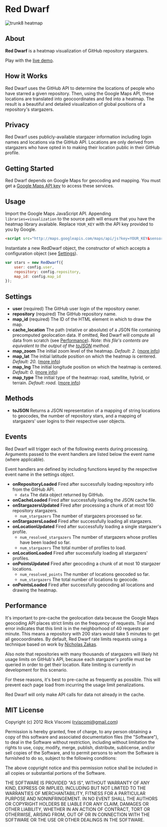 Red Dwarf
=========

![trunk8 heatmap](http://jrvis.com/red-dwarf/img/trunk8-heatmap.jpg)

About
-----
**Red Dwarf** is a heatmap visualization of GitHub repository stargazers.

Play with the [live demo](http://jrvis.com/trunk8/stars.html?rel=github).

How it Works
------------
Red Dwarf uses the GitHub API to determine the locations of people who have starred a given repository. Then, using the Google Maps API, these locations are translated into geocoordinates and fed into a heatmap. The result is a beautiful and detailed visualization of global positions of a repository's stargazers.

Privacy
-------
Red Dwarf uses publicly-available stargazer information including login names and locations via the GitHub API. Locations are only derived from stargazers who have opted in to making their location public in their GitHub profile.

Getting Started
---------------
Red Dwarf depends on Google Maps for geocoding and mapping. You must get a [Google Maps API key](https://developers.google.com/maps/documentation/javascript/tutorial#api_key) to access these services.

Usage
-----
Import the Google Maps JavaScript API. Appending `libraries=visualization` to the source path will ensure that you have the heatmap library available. Replace `YOUR_KEY` with the API key provided to you by Google.

```html
<script src="http://maps.googleapis.com/maps/api/js?key=YOUR_KEY&sensor=false&libraries=visualization"></script>
```

Instantiate a new RedDwarf object, the constructor of which accepts a configuration object (see [Settings](#settings)).

```js
var stars = new RedDwarf({
	user: config.user,
	repository: config.repository,
	map_id: config.map_id
});
```

Settings
--------
* **user** (required)
	The GitHub user login of the repository owner.
* **repository** (required)
	The GitHub repository name.
* **map_id** (required)
	The ID of the HTML element in which to draw the map.
* **cache_location**
	The path (relative or absolute) of a JSON file containing precomputed geolocation data. If omitted, Red Dwarf will compute all data from scratch (see [Performance](#performance)). *Note: this file's contents are equivalent to the output of the [toJSON](#methods) method.*
* **map_zoom** The initial zoom level of the heatmap. *Default: 2.* ([more info](https://developers.google.com/maps/documentation/javascript/tutorial#MapOptions))
* **map_lat** The initial latitude position on which the heatmap is centered. *Default: 20.* ([more info](https://developers.google.com/maps/documentation/javascript/tutorial#MapOptions))
* **map_lng** The initial longitude position on which the heatmap is centered. *Default: 0.* ([more info](https://developers.google.com/maps/documentation/javascript/tutorial#MapOptions))
* **map_type** The initial type of the heatmap: road, satellite, hybrid, or terrain. *Default: road.* ([more info](https://developers.google.com/maps/documentation/javascript/tutorial#MapOptions))

Methods
-------
* **toJSON** Returns a JSON representation of a mapping of string locations to geocodes, the number of repository stars, and a mapping of stargazers' user logins to their respective user objects.

Events
------
Red Dwarf will trigger each of the following events during processing. Arguments passed to the event handlers are listed below the event name (where applicable).

Event handlers are defined by including functions keyed by the respective event name in the settings object.

* **onRepositoryLoaded** Fired after successfully loading repository info from the GitHub API.
	* `data` The data object returned by GitHub.
* **onCacheLoaded** Fired after successfully loading the JSON cache file.
* **onStargazersUpdated** Fired after processing a chunk of at most 100 repository stargazers.
	* `num_stargazers` The number of stargazers processed so far.
* **onStargazersLoaded** Fired after successfully loading all stargazers.
* **onLocationUpdated** Fired after successfully loading a single stargazer's profile.
	* `num_resolved_stargazers` The number of stargazers whose profiles have been loaded so far.
	* `num_stargazers` The total number of profiles to load.
* **onLocationLoaded** Fired after successfully loading all stargazers' profiles.
* **onPointsUpdated** Fired after geocoding a chunk of at most 10 stargazer locations.
	* `num_resolved_points` The number of locations geocoded so far.
	* `num_stargazers` The total number of locations to geocode.
* **onPointsLoaded** Fired after successfully geocoding all locations and drawing the heatmap.
	
Performance
-----------
It's important to pre-cache the geolocation data because the Google Maps geocoding API places strict limits on the frequency of requests. Trial and error indicates that this limit is in the neighborhood of 40 requests per minute. This means a repository with 200 stars would take 5 minutes to get all geocoordinates. By default, Red Dwarf rate limits requests using a technique based on work by [Nicholas Zakas](http://www.nczonline.net/blog/2009/08/11/timed-array-processing-in-javascript/).

Also note that repositories with many thousands of stargazers will likely hit usage limits on GitHub's API, because each stargazer's profile must be queried in order to get their location. Rate limiting is currently in development for this scenario.

For these reasons, it's best to pre-cache as frequently as possible. This will prevent each page load from incurring the usage limit penalizations.

Red Dwarf will only make API calls for data not already in the cache.

MIT License
-----------
Copyright (c) 2012 Rick Viscomi (rviscomi@gmail.com)

Permission is hereby granted, free of charge, to any person obtaining a copy of this software and associated documentation files (the "Software"), to deal in the Software without restriction, including without limitation the rights to use, copy, modify, merge, publish, distribute, sublicense, and/or sell copies of the Software, and to permit persons to whom the Software is furnished to do so, subject to the following conditions:

The above copyright notice and this permission notice shall be included in all copies or substantial portions of the Software.

THE SOFTWARE IS PROVIDED "AS IS", WITHOUT WARRANTY OF ANY KIND, EXPRESS OR IMPLIED, INCLUDING BUT NOT LIMITED TO THE WARRANTIES OF MERCHANTABILITY, FITNESS FOR A PARTICULAR PURPOSE AND NONINFRINGEMENT. IN NO EVENT SHALL THE AUTHORS OR COPYRIGHT HOLDERS BE LIABLE FOR ANY CLAIM, DAMAGES OR OTHER LIABILITY, WHETHER IN AN ACTION OF CONTRACT, TORT OR OTHERWISE, ARISING FROM, OUT OF OR IN CONNECTION WITH THE SOFTWARE OR THE USE OR OTHER DEALINGS IN THE SOFTWARE.